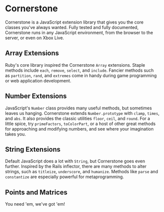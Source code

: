Cornerstone
===========

Cornerstone is a JavaScript extension library that gives you the core classes
you've always wanted. Fully tested and fully documented, Cornerstone runs in
any JavaScript environment, from the browser to the server, or even on Xbox
Live.

Array Extensions
----------------

Ruby's core library inspired the Cornerstone `Array` extensions. Staple
methods include `each`, `remove`, `select`, and `include`. Fancier methods
such as `partition`, `rand`, and `extremes` come in handy during game
programming or web application development.

Number Extensions
-----------------

JavaScript's `Number` class provides many useful methods, but sometimes leaves
us hanging. Cornerstone extends `Number.prototype` with `clamp`, `times`, and
`abs`. It also provides the classic utilities `floor`, `ceil`, and `round`.
For a little spice, try `primeFactors`, `toColorPart`, or a host of other
great methods for approaching and modifying numbers, and see where your
imagination takes you.

String Extensions
-----------------

Default JavaScript does a lot with `String`, but Cornerstone goes even
further. Inspired by the Rails inflector, there are many methods to alter
strings, such as `titleize`, `underscore`, and `humanize`. Methods like
`parse` and `constantize` are especially powerful for metaprogramming.

Points and Matrices
-------------------
You need 'em, we've got 'em!
